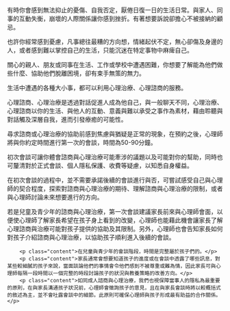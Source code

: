 <p class="content">有時你會感到無法抑止的憂傷、自我否定，厭倦日復一日的生活日常。與家人、同事的互動失衡，崩壞的人際關係讓你感到挫折。有著想要訴說卻擔心不被接納的顧忌。</p>
<p class="content">也許你經常感到憂慮，凡事總往最糟的方向想，情緒起伏不定，無心卻傷及身邊的人，或者感到難以掌控自己的生活，只能沉迷在特定事物中麻痺自己。</p>
    <p class="content">關心的親人、朋友或同事在生活、工作或學校中遭遇困難，你想要了解能為他們做些什麼、協助他們脫離困境，卻有束手無策的無力。</p>
        <p class="content">生活中遭遇的各種大小事，都可以利用心理治療、心理諮商的服務。</p>
        <p class="content">心理諮商、心理治療是透過對話促進人成為他自己，與一般聊天不同，心理治療、心理諮商以你的生活、與他人的互動、意義與難以承受之事作為素材，藉由聆聽與對話觸及深層自我，進而引發療癒的可能性。</p>

<p class="content">尋求諮商或心理治療的協助前感到焦慮與猶疑是正常的現象，在預約之後，心理師將與你約定時間進行第一次的會談，時間為50-90分鐘。</p>
<p class="content">初次會談可讓你體會諮商與心理治療可能牽涉的議題以及可能對你的幫助，同時也可釐清對於正式會談、個人隱私保護、收費等疑慮，以知悉自身權益。</p>
    <p class="content">在初次會談的過程中，並不需要承諾後續的會談進行與否，可嘗試感受自己與心理師的契合程度，探索對諮商與心理治療的期待、理解諮商與心理治療的限制，或者與心理師討論未來想要進行的方向。</p>
        <p class="content">若是兒童及青少年的諮商與心理治療，第一次會談建議家長前來與心理師會面，以便使心理師了解家長希望在孩子身上看到的改變，心理師也能藉此機會讓家長了解心理諮商與治療可能對孩子提供的協助及其限制。另外，心理師也會告知家長如何對孩子介紹諮商與心理治療，以協助孩子順利進入後續的會談。</p>


        <p class="content">在兒童與青少年的會談階段，時間是完整屬於孩子們的。</p>
        <p class="content">家長通常會想要知道孩子的進度或在會談中透露了哪些訊息，對某些較細膩的孩子來說，當面談論他們的事情會令他們感到不被尊重或難為情，因此家長可與心理師每隔一段時間以一個完整的時段討論孩子的狀況與教養策略的改善方向。</p>
        <p class="content">如同成人諮商與心理治療，我們也視保障當事人的隱私為最重要的原則，在與家長溝通孩子狀況前，心理師會徵詢孩子的意見，且在與家長會談時將以較概括式的敘述為主，並不會吐露會談中的細節。此原則可確保心理師與孩子形成最有助益的合作關係。</p>
